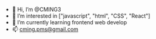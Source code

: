 - 👋 Hi, I’m @CMING3
- 👀 I’m interested in ["javascript", "html", "CSS", "React"]
- 🌱 I’m currently learning frontend web develop
- 📫 cming.pms@gmail.com

<!---
CMING3/CMING3 is a ✨ special ✨ repository because its `README.md` (this file) appears on your GitHub profile.
You can click the Preview link to take a look at your changes.
--->
